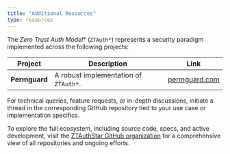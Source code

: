```yaml
---
title: "Additional Resources"
type: resources
---
```


The **Zero Trust Auth* Model** (`ZTAuth*`) represents a security paradigm implemented across the following projects:

| **Project**  | **Description**                       | **Link**                                   |
|--------------|---------------------------------------|--------------------------------------------|
| **Permguard**| A robust implementation of `ZTAuth*`. | [permguard.com](https://www.permguard.com) |

For technical queries, feature requests, or in-depth discussions, initiate a thread in the corresponding GitHub repository tied to your use case or implementation specifics.

To explore the full ecosystem, including source code, specs, and active development, visit the [ZTAuthStar GitHub organization](https://github.com/ztauthstar/ztauthstar-specs) for a comprehensive view of all repositories and ongoing efforts.
